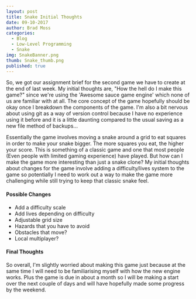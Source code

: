 ```yaml
---
layout: post
title: Snake Initial Thoughts
date: 09-10-2017
author: Brad Moss
categories:
  - Blog
  - Low-Level Programming
  - Snake
img: SnakeBanner.png
thumb: Snake_thumb.png
published: true
---
```




So, we got our assignment brief for the second game we have to create at the end of last week. My initial thoughts are, "How the hell do I make this game?" since we're using the 'Awesome sauce game engine' which none of us are familiar with at all. The core concept of the game hopefully should be okay once I breakdown the components of the game. I'm also a bit nervous about using git as a way of version control because I have no experience using it before and it is a little daunting compared to the usual saving as a new file method of backups...

<!--more-->

Essentially the game involves moving a snake around a grid to eat squares in order to make your snake bigger. The more squares you eat, the higher your score. This is something of a classic game and one that most people (Even people with limited gaming experience) have played. But how can I make the game more interesting than just a snake clone? My initial thoughts about changes for the game involve adding a difficulty/lives system to the game so potentially I need to work out a way to make the game more challenging while still trying to keep that classic snake feel.



#### Possible Changes
- Add a difficulty scale
- Add lives depending on difficulty 
- Adjustable grid size 
- Hazards that you have to avoid 
- Obstacles that move?
- Local multiplayer? 



#### Final Thoughts

So overall, I'm slightly worried about making this game just because at the same time I will need to be familiarising myself with how the new engine works. Plus the game is due in about a month so I will be making a start over the next couple of days and will have hopefully made some progress by the weekend.



